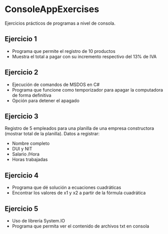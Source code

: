 # ConsoleAppExercises

Ejercicios prácticos de programas a nivel de consola.

## Ejercicio 1
- Programa que permite el registro de 10 productos
- Muestra el total a pagar con su incremento respectivo del 13% de IVA

## Ejercicio 2
- Ejecución de comandos de MSDOS en C#
- Programa que funcione como temporizador para apagar la computadora de forma definitiva
- Opción para detener el apagado

## Ejercicio 3
Registro de 5 empleados para una planilla de una empresa constructora (mostrar total de la planilla). Datos a registrar:
- Nombre completo
- DUI y NIT
- Salario /Hora
- Horas trabajadas

## Ejercicio 4
- Programa que dé solución a ecuaciones cuadráticas
- Encontrar los valores de x1 y x2 a partir de la fórmula cuadrática

## Ejercicio 5
- Uso de librería System.IO
- Programa que permita ver el contenido de archivos txt en consola
